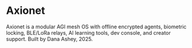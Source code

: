 # Axionet

Axionet is a modular AGI mesh OS with offline encrypted agents, biometric locking, BLE/LoRa relays, AI learning tools, dev console, and creator support. Built by Dana Ashey, 2025.
